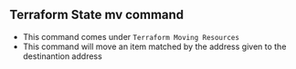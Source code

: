 ## Terraform State mv command
- This command comes under `Terraform Moving Resources`
- This command will move an item matched by the address given to the destinantion address 
